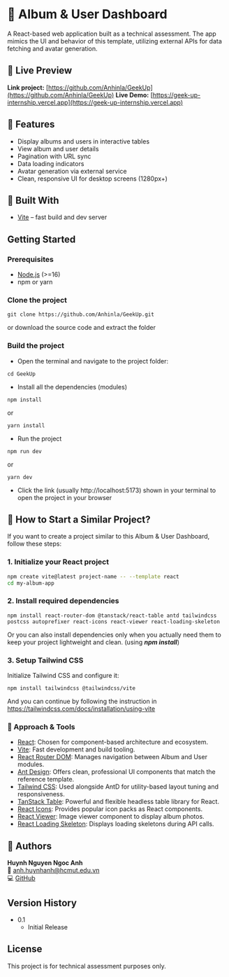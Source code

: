 # 📸 Album & User Dashboard

A React-based web application built as a technical assessment. The app mimics the UI and behavior of this template, utilizing external APIs for data fetching and avatar generation.

## 🔗 Live Preview
**Link project:** [https://github.com/Anhinla/GeekUp](https://github.com/Anhinla/GeekUp)
**Live Demo:** [https://geek-up-internship.vercel.app](https://geek-up-internship.vercel.app)

## 🚀 Features
* Display albums and users in interactive tables
* View album and user details
* Pagination with URL sync
* Data loading indicators
* Avatar generation via external service
* Clean, responsive UI for desktop screens (1280px+)

## 🧱 Built With
* [Vite](https://vitejs.dev/) – fast build and dev server
## Getting Started

### Prerequisites
* [Node.js](https://nodejs.org/en/download) (>=16)
* npm or yarn

### Clone the project 
```
git clone https://github.com/Anhinla/GeekUp.git
```
or download the source code and extract the folder
### Build the project
* Open the terminal and navigate to the project folder:
```
cd GeekUp
```
* Install all the dependencies (modules)
```
npm install 
```
or 
```
yarn install
```
* Run the project 
```
npm run dev
```
or 
```
yarn dev
```
* Click the link (usually http://localhost:5173) shown in your terminal to open the project in your browser
## 🔨 How to Start a Similar Project? 
If you want to create a project similar to this Album & User Dashboard, follow these steps:
### 1. Initialize your React project

```bash
npm create vite@latest project-name -- --template react
cd my-album-app
```
### 2. Install required dependencies
```
npm install react-router-dom @tanstack/react-table antd tailwindcss postcss autoprefixer react-icons react-viewer react-loading-skeleton
```
Or you can also install dependencies only when you actually need them to keep your project lightweight and clean. (using ***npm install***)
### 3. Setup Tailwind CSS
Initialize Tailwind CSS and configure it: 
```
npm install tailwindcss @tailwindcss/vite
```
And you can continue by following the instruction in https://tailwindcss.com/docs/installation/using-vite
### 🧪 Approach & Tools
- [React](https://reactjs.org/): Chosen for component-based architecture and ecosystem.
- [Vite](https://vitejs.dev/): Fast development and build tooling.
- [React Router DOM](https://reactrouter.com/en/main): Manages navigation between Album and User modules.
- [Ant Design](https://ant.design/): Offers clean, professional UI components that match the reference template.
- [Tailwind CSS](https://tailwindcss.com/): Used alongside AntD for utility-based layout tuning and responsiveness.
- [TanStack Table](https://tanstack.com/table/latest): Powerful and flexible headless table library for React.
- [React Icons](https://react-icons.github.io/react-icons/): Provides popular icon packs as React components.
- [React Viewer](https://github.com/infeng/react-viewer): Image viewer component to display album photos.
- [React Loading Skeleton](https://github.com/dvtng/react-loading-skeleton): Displays loading skeletons during API calls.


##  👤 Authors 
**Huynh Nguyen Ngoc Anh**  
📧 [anh.huynhanh@hcmut.edu.vn](mailto:anh.huynhanh@hcmut.edu.vn)  
💻 [GitHub](https://github.com/Anhinla)
## Version History
* 0.1
    * Initial Release

## License

This project is for technical assessment purposes only.